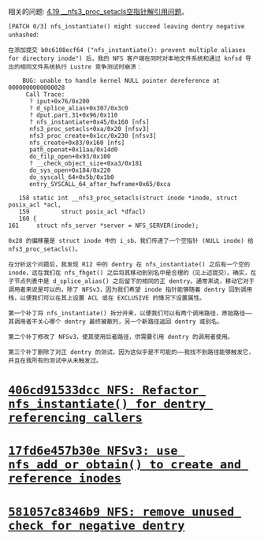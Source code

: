 相关的问题: [4.19 __nfs3_proc_setacls空指针解引用问题](https://chenxiaosong.com/courses/nfs/issues/4.19-null-ptr-deref-in-__nfs3_proc_setacls.html)。

`[PATCH 0/3] nfs_instantiate() might succeed leaving dentry negative unhashed`:
```
在添加提交 b0c6108ecf64 ("nfs_instantiate(): prevent multiple aliases for directory inode") 后，我的 NFS 客户端在同时对本地文件系统和通过 knfsd 导出的相同文件系统执行 Lustre 竞争测试时崩溃：

    BUG: unable to handle kernel NULL pointer dereference at 0000000000000028
     Call Trace:
      ? iput+0x76/0x200
      ? d_splice_alias+0x307/0x3c0
      ? dput.part.31+0x96/0x110
      ? nfs_instantiate+0x45/0x160 [nfs]
      nfs3_proc_setacls+0xa/0x20 [nfsv3]
      nfs3_proc_create+0x1cc/0x230 [nfsv3]
      nfs_create+0x83/0x160 [nfs]
      path_openat+0x11aa/0x14d0
      do_filp_open+0x93/0x100
      ? __check_object_size+0xa3/0x181
      do_sys_open+0x184/0x220
      do_syscall_64+0x5b/0x1b0
      entry_SYSCALL_64_after_hwframe+0x65/0xca

   158 static int __nfs3_proc_setacls(struct inode *inode, struct posix_acl *acl,
   159         struct posix_acl *dfacl)
   160 {
161     struct nfs_server *server = NFS_SERVER(inode);

0x28 的偏移量是 struct inode 中的 i_sb，我们传递了一个空指针 (NULL inode) 给 nfs3_proc_setacls()。

在分析这个问题后，我发现 R12 中的 dentry 在 nfs_instantiate() 之后有一个空的 inode，这在我们在 nfs_fhget() 之后将其移动到别名中是合理的（见上述提交）。确实，在子节点列表中是 d_splice_alias() 之后留下的相同的正 dentry。通常来说，移动它对于调用者来说是可以的，除了 NFSv3，因为我们希望 inode 指针能够随着 dentry 回到调用栈，以便我们可以在其上设置 ACL 或在 EXCLUSIVE 的情况下设置属性。

第一个补丁将 nfs_instantiate() 拆分开来，以便我们可以有两个调用路径，原始路径——其调用者不关心哪个 dentry 最终被散列，另一个新路径返回 dentry 或别名。

第二个补丁修改了 NFSv3，使其使用后者路径，供需要引用 dentry 的调用者使用。

第三个补丁删除了对正 dentry 的测试，因为这似乎是不可能的——我找不到路径能够触发它，并且在我所有的测试中从未触发过。
```

# [`406cd91533dcc NFS: Refactor nfs_instantiate() for dentry referencing callers`](https://lore.kernel.org/linux-nfs/5f1de77be01d5729bf246dce8e2fd2d8d191c6bb.1568377101.git.bcodding@redhat.com/)



# [`17fd6e457b30e NFSv3: use nfs_add_or_obtain() to create and reference inodes`](https://lore.kernel.org/linux-nfs/157982bc982443f8c675d4269e70da55afa82821.1568377101.git.bcodding@redhat.com/)



# [`581057c8346b9 NFS: remove unused check for negative dentry`](https://lore.kernel.org/linux-nfs/34f99243d118543593cf82d5862065fd037c58e7.1568377101.git.bcodding@redhat.com/)